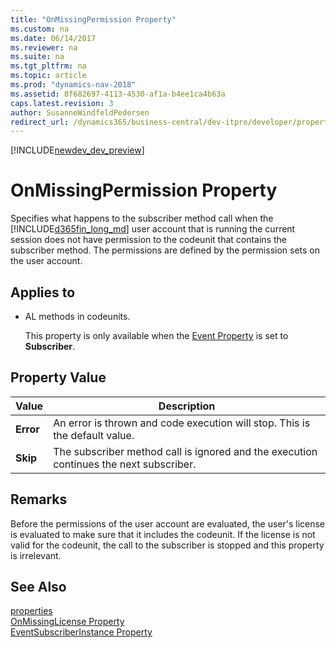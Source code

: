 ```yaml
---
title: "OnMissingPermission Property"
ms.custom: na
ms.date: 06/14/2017
ms.reviewer: na
ms.suite: na
ms.tgt_pltfrm: na
ms.topic: article
ms.prod: "dynamics-nav-2018"
ms.assetid: 8f682697-4113-4530-af1a-b4ee1ca4b63a
caps.latest.revision: 3
author: SusanneWindfeldPedersen
redirect_url: /dynamics365/business-central/dev-itpro/developer/properties/devenv-properties
---
```


[!INCLUDE[newdev_dev_preview](../includes/newdev_dev_preview.md)]

# OnMissingPermission Property
Specifies what happens to the subscriber method call when the [!INCLUDE[d365fin_long_md](../includes/d365fin_long_md.md)] user account that is running the current session does not have permission to the codeunit that contains the subscriber method. The permissions are defined by the permission sets on the user account.  
  
## Applies to  
  
-   AL methods in codeunits.  
  
     This property is only available when the [Event Property](devenv-event-property.md) is set to **Subscriber**.  
  
## Property Value  
  
|Value|Description|  
|-----------|-----------------|  
|**Error**|An error is thrown and code execution will stop. This is the default value.|  
|**Skip**|The subscriber method call is ignored and the execution continues the next subscriber.|  
  
## Remarks  
Before the permissions of the user account are evaluated, the user's license is evaluated to make sure that it includes the codeunit. If the license is not valid for the codeunit, the call to the subscriber is stopped and this property is irrelevant.  
<!-- 
For more information about events, see [Events in Microsoft Dynamics NAV](Events-in-Microsoft-Dynamics-NAV.md).
-->  
## See Also  
[properties](devenv-properties.md)  
[OnMissingLicense Property](devenv-onmissinglicense-property.md)  
[EventSubscriberInstance Property](devenv-eventsubscriberinstance-property.md)
<!--
[Publishing Events](Publishing-Events.md)   
[Raising Events](Raising-Events.md)   
[Subscribing to Events](Subscribing-to-Events.md)   
[AL Method Statements](../devenv-al-method-statements.md)
-->